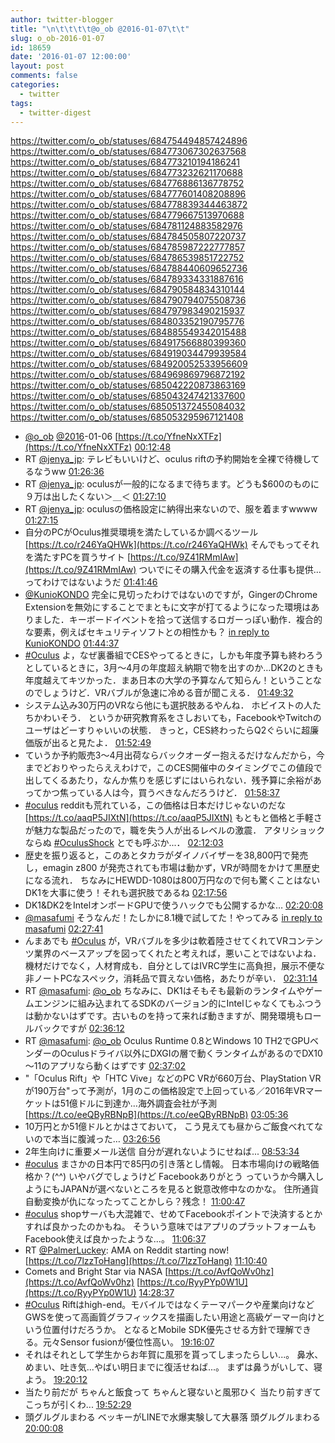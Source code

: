 ```yaml
---
author: twitter-blogger
title: "\n\t\t\t\t@o_ob @2016-01-07\t\t"
slug: o_ob-2016-01-07
id: 18659
date: '2016-01-07 12:00:00'
layout: post
comments: false
categories:
  - twitter
tags:
  - twitter-digest
---
```


https://twitter.com/o_ob/statuses/684754494857424896 https://twitter.com/o_ob/statuses/684773067302637568 https://twitter.com/o_ob/statuses/684773210194186241 https://twitter.com/o_ob/statuses/684773232621170688 https://twitter.com/o_ob/statuses/684776886136778752 https://twitter.com/o_ob/statuses/684777601408208896 https://twitter.com/o_ob/statuses/684778839344463872 https://twitter.com/o_ob/statuses/684779667513970688 https://twitter.com/o_ob/statuses/684781124883582976 https://twitter.com/o_ob/statuses/684784505807220737 https://twitter.com/o_ob/statuses/684785987222777857 https://twitter.com/o_ob/statuses/684786539851722752 https://twitter.com/o_ob/statuses/684788440609652736 https://twitter.com/o_ob/statuses/684789334331887616 https://twitter.com/o_ob/statuses/684790584834310144 https://twitter.com/o_ob/statuses/684790794075508736 https://twitter.com/o_ob/statuses/684797983490215937 https://twitter.com/o_ob/statuses/684803352190795776 https://twitter.com/o_ob/statuses/684885549342015488 https://twitter.com/o_ob/statuses/684917566880399360 https://twitter.com/o_ob/statuses/684919034479939584 https://twitter.com/o_ob/statuses/684920052533956609 https://twitter.com/o_ob/statuses/684969869796872192 https://twitter.com/o_ob/statuses/685042220873863169 https://twitter.com/o_ob/statuses/685043247421337600 https://twitter.com/o_ob/statuses/685051372455084032 https://twitter.com/o_ob/statuses/685053295967121408  

*   [@o_ob](https://twitter.com/o_ob) [@2016](https://twitter.com/2016)-01-06 [https://t.co/YfneNxXTFz](https://t.co/YfneNxXTFz) [00:12:48](https://twitter.com/o_ob/statuses/684754494857424896)
*   RT [@jenya_jp](https://twitter.com/jenya_jp): テレビもいいけど、oculus riftの予約開始を全裸で待機してるなうww [01:26:36](https://twitter.com/o_ob/statuses/684773067302637568)
*   RT [@jenya_jp](https://twitter.com/jenya_jp): oculusが一般的になるまで待ちます。どうも$600のものに９万は出したくない＞＿＜ [01:27:10](https://twitter.com/o_ob/statuses/684773210194186241)
*   RT [@jenya_jp](https://twitter.com/jenya_jp): oculusの価格設定に納得出来ないので、服を着ますwwww [01:27:15](https://twitter.com/o_ob/statuses/684773232621170688)
*   自分のPCがOculus推奨環境を満たしているか調べるツール [https://t.co/r246YaQHWk](https://t.co/r246YaQHWk) そんでもってそれを満たすPCを買うサイト [https://t.co/9Z41RMmIAw](https://t.co/9Z41RMmIAw) ついでにその購入代金を返済する仕事も提供…ってわけではないようだ [01:41:46](https://twitter.com/o_ob/statuses/684776886136778752)
*   [@KunioKONDO](https://twitter.com/KunioKONDO) 完全に見切ったわけではないのですが，GingerのChrome Extensionを無効にすることでまともに文字が打てるようになった環境はありました．キーボードイベントを拾って送信するロガーっぽい動作．複合的な要素，例えばセキュリティソフトとの相性かも？ [in reply to KunioKONDO](https://twitter.com/KunioKONDO/statuses/684776399752708096) [01:44:37](https://twitter.com/o_ob/statuses/684777601408208896)
*   [#Oculus](https://twitter.com/search?q=%23Oculus&src=hash) よ，なぜ裏番組でCESやってるときに，しかも年度予算も終わろうとしているときに，3月～4月の年度超え納期で物を出すのか…DK2のときも年度越えてキツかった．まあ日本の大学の予算なんて知らん！ということなのでしょうけど．VRバブルが急速に冷める音が聞こえる． [01:49:32](https://twitter.com/o_ob/statuses/684778839344463872)
*   システム込み30万円のVRなら他にも選択肢あるやんね． ホビイストの人たちかわいそう． というか研究教育系をさしおいても，FacebookやTwitchのユーザはどーすりゃいいの状態． きっと，CES終わったらQ2ぐらいに超廉価版が出ると見たよ． [01:52:49](https://twitter.com/o_ob/statuses/684779667513970688)
*   ていうか予約販売3～4月出荷ならバックオーダー抱えるだけなんだから，今までどおりやったらええわけで，このCES開催中のタイミングでこの値段で出してくるあたり，なんか焦りを感じずにはいられない．残予算に余裕があってかつ焦っている人は今，買うべきなんだろうけど． [01:58:37](https://twitter.com/o_ob/statuses/684781124883582976)
*   [#oculus](https://twitter.com/search?q=%23oculus&src=hash) redditも荒れている，この価格は日本だけじゃないのだな [https://t.co/aaqP5JIXtN](https://t.co/aaqP5JIXtN) もともと価格と手軽さが魅力な製品だったので，職を失う人が出るレベルの激震． アタリショックならぬ [#OculusShock](https://twitter.com/search?q=%23OculusShock&src=hash) とでも呼ぶか...． [02:12:03](https://twitter.com/o_ob/statuses/684784505807220737)
*   歴史を振り返ると，このあとタカラがダイノバイザーを38,800円で発売し，emagin z800 が発売されても市場は動かず，VRが時間をかけて黒歴史になる流れ． ちなみにHEWDD-1080は800万円なので何も驚くことはない DK1を大事に使う！それも選択肢であるね [02:17:56](https://twitter.com/o_ob/statuses/684785987222777857)
*   DK1&DK2をIntelオンボードGPUで使うハックでも公開するかな… [02:20:08](https://twitter.com/o_ob/statuses/684786539851722752)
*   [@masafumi](https://twitter.com/masafumi) そうなんだ！たしかに8.1機で試してた！やってみる [in reply to masafumi](https://twitter.com/masafumi/statuses/684786992656203776) [02:27:41](https://twitter.com/o_ob/statuses/684788440609652736)
*   んまあでも [#Oculus](https://twitter.com/search?q=%23Oculus&src=hash) が，VRバブルを多少は軟着陸させてくれてVRコンテンツ業界のベースアップを図ってくれたと考えれば，悪いことではないよね．機材だけでなく，人材育成も．自分としてはIVRC学生に高負担，展示不便な非ノートPCなスペック，消耗品で買えない価格，あたりが辛い． [02:31:14](https://twitter.com/o_ob/statuses/684789334331887616)
*   RT [@masafumi](https://twitter.com/masafumi): [@o_ob](https://twitter.com/o_ob) ちなみに、DK1はそもそも最新のランタイムやゲームエンジンに組み込まれてるSDKのバージョン的にIntelじゃなくてもふつうは動かないはずです。古いものを持って来れば動きますが、開発環境もロールバックですが [02:36:12](https://twitter.com/o_ob/statuses/684790584834310144)
*   RT [@masafumi](https://twitter.com/masafumi): [@o_ob](https://twitter.com/o_ob) Oculus Runtime 0.8とWindows 10 TH2でGPUベンダーのOculusドライバ以外にDXGIの層で動くランタイムがあるのでDX10～11のアプリなら動くはずです [02:37:02](https://twitter.com/o_ob/statuses/684790794075508736)
*   "「Oculus Rift」や「HTC Vive」などのPC VRが660万台、PlayStation VRが190万台"って予測が，1月のこの価格設定で上回っている／2016年VRマーケットは51億ドルに到達か…海外調査会社が予測 [https://t.co/eeQByRBNpB](https://t.co/eeQByRBNpB) [03:05:36](https://twitter.com/o_ob/statuses/684797983490215937)
*   10万円とか51億ドルとかはさておいて， こう見えても昼からご飯食べれてないので本当に腹減った… [03:26:56](https://twitter.com/o_ob/statuses/684803352190795776)
*   2年生向けに重要メール送信 自分が遅れないようにせねば... [08:53:34](https://twitter.com/o_ob/statuses/684885549342015488)
*   [#oculus](https://twitter.com/search?q=%23oculus&src=hash) まさかの日本円で85円の引き落とし情報。 日本市場向けの戦略価格か？(^^) いやバグでしょうけど Facebookありがとう っていうか今購入しようにもJAPANが選べないところを見ると鋭意改修中なのかな。 住所通貨自動変換が仇になったってことかしら？残念！ [11:00:47](https://twitter.com/o_ob/statuses/684917566880399360)
*   [#oculus](https://twitter.com/search?q=%23oculus&src=hash) shopサーバも大混雑で、せめてFacebookポイントで決済するとかすれば良かったのかもね。 そういう意味ではアプリのプラットフォームもFacebook使えば良かったような...。 [11:06:37](https://twitter.com/o_ob/statuses/684919034479939584)
*   RT [@PalmerLuckey](https://twitter.com/PalmerLuckey): AMA on Reddit starting now! [https://t.co/7lzzToHang](https://t.co/7lzzToHang) [11:10:40](https://twitter.com/o_ob/statuses/684920052533956609)
*   Comets and Bright Star via NASA [https://t.co/AvfQoWv0hz](https://t.co/AvfQoWv0hz) [https://t.co/RyyPYp0W1U](https://t.co/RyyPYp0W1U) [14:28:37](https://twitter.com/o_ob/statuses/684969869796872192)
*   [#Oculus](https://twitter.com/search?q=%23Oculus&src=hash) Riftはhigh-end。モバイルではなくテーマパークや産業向けなどGWSを使って高画質グラフィックスを描画したい用途と高級ゲーマー向けという位置付けだろうか。 となるとMobile SDK優先させる方針で理解できる。元々Sensor fusionが優位性高い。 [19:16:07](https://twitter.com/o_ob/statuses/685042220873863169)
*   それはそれとして学生からお年賀に風邪を貰ってしまったらしい...。 鼻水、めまい、吐き気...やばい明日までに復活せねば...。 まずは鼻うがいして、寝よう。 [19:20:12](https://twitter.com/o_ob/statuses/685043247421337600)
*   当たり前だが ちゃんと飯食って ちゃんと寝ないと風邪ひく 当たり前すぎて こっちが引くわ... [19:52:29](https://twitter.com/o_ob/statuses/685051372455084032)
*   頭グルグルまわる ベッキーがLINEで水爆実験して大暴落 頭グルグルまわる [20:00:08](https://twitter.com/o_ob/statuses/685053295967121408)